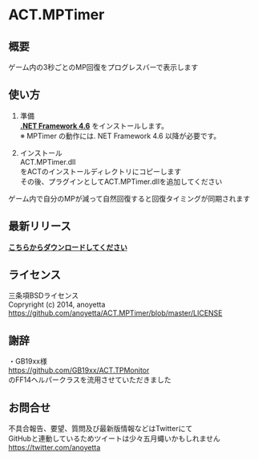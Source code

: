 ACT.MPTimer
===========

概要
-------------
ゲーム内の3秒ごとのMP回復をプログレスバーで表示します
  
  
使い方
--------------
1) 準備  
**[.NET Framework 4.6](https://www.microsoft.com/ja-jp/download/details.aspx?id=48130)** をインストールします。  
※ MPTimer の動作には. NET Framework 4.6 以降が必要です。  
  
2) インストール  
ACT.MPTimer.dll  
をACTのインストールディレクトリにコピーします  
その後、プラグインとしてACT.MPTimer.dllを追加してください  
  
ゲーム内で自分のMPが減って自然回復すると回復タイミングが同期されます  
  
  
最新リリース
--------------
**[こちらからダウンロードしてください](https://github.com/anoyetta/ACT.MPTimer/releases/latest)**  
  
  
ライセンス
--------------
三条項BSDライセンス  
Copryright (c) 2014, anoyetta  
https://github.com/anoyetta/ACT.MPTimer/blob/master/LICENSE  
  
  
謝辞
--------------
・GB19xx様  
https://github.com/GB19xx/ACT.TPMonitor  
のFF14ヘルパークラスを流用させていただきました  
  
  
お問合せ
--------------
不具合報告、要望、質問及び最新版情報などはTwitterにて  
GitHubと連動しているためツイートは少々五月蠅いかもしれません  
https://twitter.com/anoyetta  
